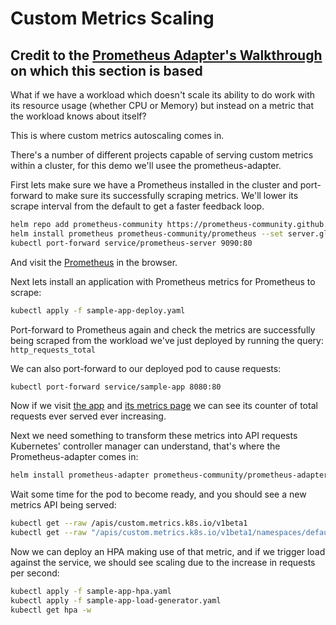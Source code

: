 # Custom Metrics Scaling

## Credit to the [Prometheus Adapter's Walkthrough](https://github.com/DirectXMan12/k8s-prometheus-adapter/blob/master/docs/walkthrough.md) on which this section is based

What if we have a workload which doesn't scale its ability to do work with its resource usage (whether CPU or Memory) but instead on a metric that the workload knows about itself?

This is where custom metrics autoscaling comes in.

There's a number of different projects capable of serving custom metrics within a cluster, for this demo we'll usee the prometheus-adapter.

First lets make sure we have a Prometheus installed in the cluster and port-forward to make sure its successfully scraping metrics. We'll lower its scrape interval from the default to get a faster feedback loop.

```bash
helm repo add prometheus-community https://prometheus-community.github.io/helm-charts
helm install prometheus prometheus-community/prometheus --set server.global.scrape_interval=30s
kubectl port-forward service/prometheus-server 9090:80
```

And visit the [Prometheus](http://localhost:9090) in the browser.

Next lets install an application with Prometheus metrics for Prometheus to scrape:

```bash
kubectl apply -f sample-app-deploy.yaml
```

Port-forward to Prometheus again and check the metrics are successfully being scraped from the workload we've just deployed by running the query: `http_requests_total`

We can also port-forward to our deployed pod to cause requests:

```bash
kubectl port-forward service/sample-app 8080:80
```

Now if we visit [the app](http://localhost:8080) and [its metrics page](http://localhost/metrics) we can see its counter of total requests ever served ever increasing.

Next we need something to transform these metrics into API requests Kubernetes' controller manager can understand, that's where the Prometheus-adapter comes in:

```bash
helm install prometheus-adapter prometheus-community/prometheus-adapter --values prometheus-adapter-values.yaml
```

Wait some time for the pod to become ready, and you should see a new metrics API being served:

```bash
kubectl get --raw /apis/custom.metrics.k8s.io/v1beta1
kubectl get --raw "/apis/custom.metrics.k8s.io/v1beta1/namespaces/default/pods/*/http_requests_per_second?selector=app%3Dsample-app" | jq
```

Now we can deploy an HPA making use of that metric, and if we trigger load against the service, we should see scaling due to the increase in requests per second:

```bash
kubectl apply -f sample-app-hpa.yaml
kubectl apply -f sample-app-load-generator.yaml
kubectl get hpa -w
```
